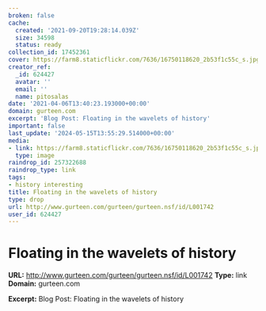 ```yaml
---
broken: false
cache:
  created: '2021-09-20T19:28:14.039Z'
  size: 34598
  status: ready
collection_id: 17452361
cover: https://farm8.staticflickr.com/7636/16750118620_2b53f1c55c_s.jpg
creator_ref:
  _id: 624427
  avatar: ''
  email: ''
  name: pitosalas
date: '2021-04-06T13:40:23.193000+00:00'
domain: gurteen.com
excerpt: 'Blog Post: Floating in the wavelets of history'
important: false
last_update: '2024-05-15T13:55:29.514000+00:00'
media:
- link: https://farm8.staticflickr.com/7636/16750118620_2b53f1c55c_s.jpg
  type: image
raindrop_id: 257322688
raindrop_type: link
tags:
- history interesting
title: Floating in the wavelets of history
type: drop
url: http://www.gurteen.com/gurteen/gurteen.nsf/id/L001742
user_id: 624427
---
```


# Floating in the wavelets of history

**URL:** http://www.gurteen.com/gurteen/gurteen.nsf/id/L001742
**Type:** link
**Domain:** gurteen.com

**Excerpt:** Blog Post: Floating in the wavelets of history
